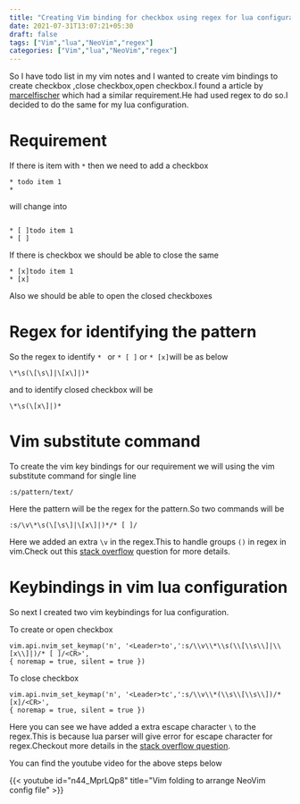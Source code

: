 ```yaml
---
title: "Creating Vim binding for checkbox using regex for lua configuration"
date: 2021-07-31T13:07:21+05:30
draft: false
tags: ["Vim","lua","NeoVim","regex"]
categories: ["Vim","lua","NeoVim","regex"]
---
```


So I have todo list in my vim notes and I wanted to create vim bindings to
create checkbox ,close checkbox,open checkbox.I found a article by
[marcelfischer](https://marcelfischer.eu/blog/2019/checkbox-regex/) which had a
similar requirement.He had used regex to do so.I decided to do the same for my
lua configuration.

# Requirement

If there is item with `*` then we need to add a checkbox
```
* todo item 1
* 
```
will change into 
```

* [ ]todo item 1
* [ ]
```
If there is checkbox we should be able to close the same
```
* [x]todo item 1
* [x]
```
Also we should be able to open the closed checkboxes 

# Regex for identifying the pattern

So the regex to identify `* ` or `* [ ]` or `* [x]`will be as below 
```
\*\s(\[\s\]|\[x\]|)*
```
and to identify closed checkbox will be 

```
\*\s(\[x\]|)*

```
# Vim substitute command

To create the vim key bindings for our requirement we will using the vim
substitute command for single line
```
:s/pattern/text/
```
Here the pattern will be the regex for the pattern.So two commands will be

```
:s/\v\*\s(\[\s\]|\[x\]|)*/* [ ]/
```
Here we added an extra `\v` in the regex.This to handle groups `()` in regex in
vim.Check out this [stack
overflow](https://stackoverflow.com/questions/19902089/vim-regex-capture-groups-bau-byau-ceu-cyeu)
question for more details.

# Keybindings in vim lua configuration

So next I created two vim keybindings for lua configuration.

To create or open checkbox
```
vim.api.nvim_set_keymap('n', '<Leader>to',':s/\\v\\*\\s(\\[\\s\\]|\\[x\\]|)/* [ ]/<CR>',
{ noremap = true, silent = true })
```
To close checkbox
```
vim.api.nvim_set_keymap('n', '<Leader>tc',':s/\\v\\*(\\s\\[\\s\\])/* [x]/<CR>',
{ noremap = true, silent = true })
```
Here you can see we have added a extra escape character `\` to the regex.This is
because lua parser will give error for escape character for regex.Checkout more
details in the [stack overflow
question](https://stackoverflow.com/questions/53729699/invalid-escape-sequence-lua-regex).


You can find the youtube video for the above steps below

{{< youtube id="n44_MprLQp8" title="Vim folding to arrange NeoVim config file" >}}
